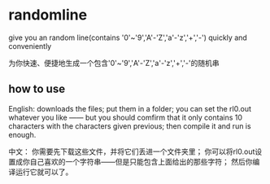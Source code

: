 # randomline
give you an random line(contains '0'~'9','A'-'Z','a'-'z','+','-') quickly and conveniently

为你快速、便捷地生成一个包含'0'~'9','A'-'Z','a'-'z','+','-'的随机串

## how to use
English:
downloads the files;
put them in a folder;
you can set the rl0.out whatever you like —— but you should comfirm that it only contains 10 characters with the characters given previous;
then compile it and run is enough.

中文：
你需要先下载这些文件，并将它们丢进一个文件夹里；
你可以将rl0.out设置成你自己喜欢的一个字符串——但是只能包含上面给出的那些字符；
然后你编译运行它就可以了。
